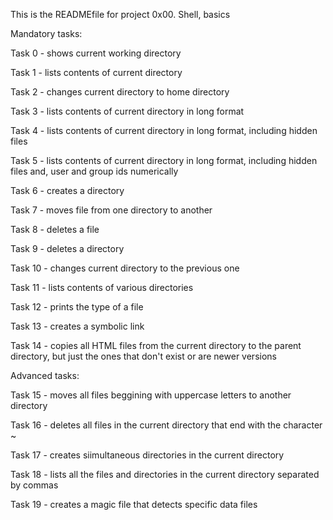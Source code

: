 This is the READMEfile for project 0x00. Shell, basics

Mandatory tasks:

Task 0 - shows current working directory

Task 1 - lists contents of current directory

Task 2 - changes current directory to home directory

Task 3 - lists contents of current directory in long format

Task 4 - lists contents of current directory in long format, including hidden files

Task 5 - lists contents of current directory in long format, including hidden files and, user and group ids numerically

Task 6 - creates a directory

Task 7 - moves file from one directory to another

Task 8 - deletes a file

Task 9 - deletes a directory

Task 10 - changes current directory to the previous one

Task 11 - lists contents of various directories

Task 12 - prints the type of a file

Task 13 - creates a symbolic link

Task 14 - copies all HTML files from the current directory to the parent directory, but just the ones that don't exist or are newer versions

Advanced tasks:

Task 15 - moves all files beggining with uppercase letters to another directory

Task 16 - deletes all files in the current directory that end with the character ~

Task 17 - creates siimultaneous directories in the current directory

Task 18 - lists all the files and directories in the current directory separated by commas

Task 19 - creates a magic file that detects specific data files
